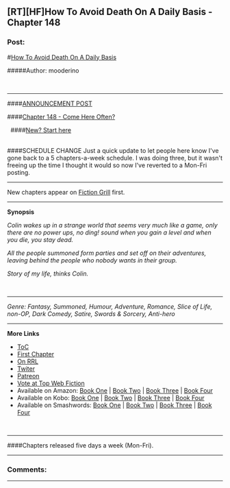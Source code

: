 ## [RT][HF]How To Avoid Death On A Daily Basis - Chapter 148

### Post:

#[How To Avoid Death On A Daily Basis](#intensifies)

#####Author: mooderino

&nbsp;

***
####[ANNOUNCEMENT POST](http://www.fictiongrill.com/2016/10/how-to-avoid-death-on-a-daily-basis-chapter-148-is-up/) 

####[Chapter 148 -  Come Here Often?](http://www.fictiongrill.com/how-to-avoid-death-on-a-daily-basis/htaddb-chapter-148/)  

&nbsp;
####[New? Start here](http://www.fictiongrill.com/how-to-avoid-death-on-a-daily-basis/htaddb-chapter-1/)  
&nbsp;

####SCHEDULE CHANGE
Just a quick update to let people here know I've gone back to a 5 chapters-a-week schedule. I was doing three, but it wasn't freeing up the time I thought it would so now I've reverted to a Mon-Fri posting.
***
New chapters appear on [Fiction Grill](http://www.fictiongrill.com/how-to-avoid-death-on-a-daily-basis/) first.

***

**Synopsis**

*Colin wakes up in a strange world that seems very much like a game, only there are no power ups, no ding! sound when you gain a level and when you die, you stay dead.*

*All the people summoned form parties and set off on their adventures, leaving behind the people who nobody wants in their group.*

*Story of my life, thinks Colin.*

&nbsp;
***
*Genre: Fantasy, Summoned, Humour, Adventure, Romance, Slice of Life, non-OP, Dark Comedy, Satire, Swords & Sorcery, Anti-hero*
***

**More Links**


* [ToC](http://www.fictiongrill.com/how-to-avoid-death-on-a-daily-basis/) 
* [First Chapter](http://www.fictiongrill.com/how-to-avoid-death-on-a-daily-basis/htaddb-chapter-1/)
* [On RRL](http://royalroadl.com/fiction/5288/)
* [Twiter](https://twitter.com/mooderino)
* [Patreon](https://patreon.com/mooderino)
* [Vote at Top Web Fiction](http://topwebfiction.com/vote.php?for=how-to-avoid-death-on-a-daily-basis)
* Available on Amazon: [Book One](https://www.amazon.com/How-Avoid-Death-Daily-Basis-ebook/dp/B01H5G6ZR8) | [Book Two](https://www.amazon.com/How-Avoid-Death-Daily-Basis-ebook/dp/B01H9GED5K) | [Book Three](https://www.amazon.com/How-Avoid-Death-Daily-Basis-ebook/dp/B01HIP8MB8) | [Book Four](https://www.amazon.com/dp/B01LY2MOT8) 
* Available on Kobo: [Book One](https://store.kobobooks.com/en-us/ebook/how-to-avoid-death-on-a-daily-basis) | [Book Two](https://store.kobobooks.com/en-us/ebook/how-to-avoid-death-on-a-daily-basis-2) |  [Book Three](https://store.kobobooks.com/en-us/ebook/how-to-avoid-death-on-a-daily-basis-1) | [Book Four](https://store.kobobooks.com/en-us/ebook/how-to-avoid-death-on-a-daily-basis-3) 
* Available on Smashwords: [Book One](https://www.smashwords.com/books/view/669683) | [Book Two](https://www.smashwords.com/books/view/669687) | [Book Three](https://www.smashwords.com/books/view/669689) | [Book Four](https://www.smashwords.com/books/view/669688) 




&nbsp;
***

####Chapters released five days a week (Mon-Fri). 

***


### Comments:

---

